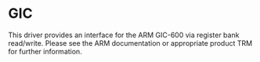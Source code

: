 # GIC

This driver provides an interface for the ARM GIC-600 via register bank read/write. Please see the ARM documentation or appropriate product TRM for further information.